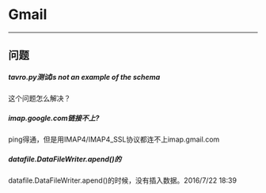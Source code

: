 # Gmail
-----
## 问题
##### tavro.py测试is not an example of the schema
这个问题怎么解决？

##### imap.google.com链接不上?
ping得通，但是用IMAP4/IMAP4_SSL协议都连不上imap.gmail.com

##### datafile.DataFileWriter.apend()的
datafile.DataFileWriter.apend()的时候，没有插入数据。2016/7/22 18:39
